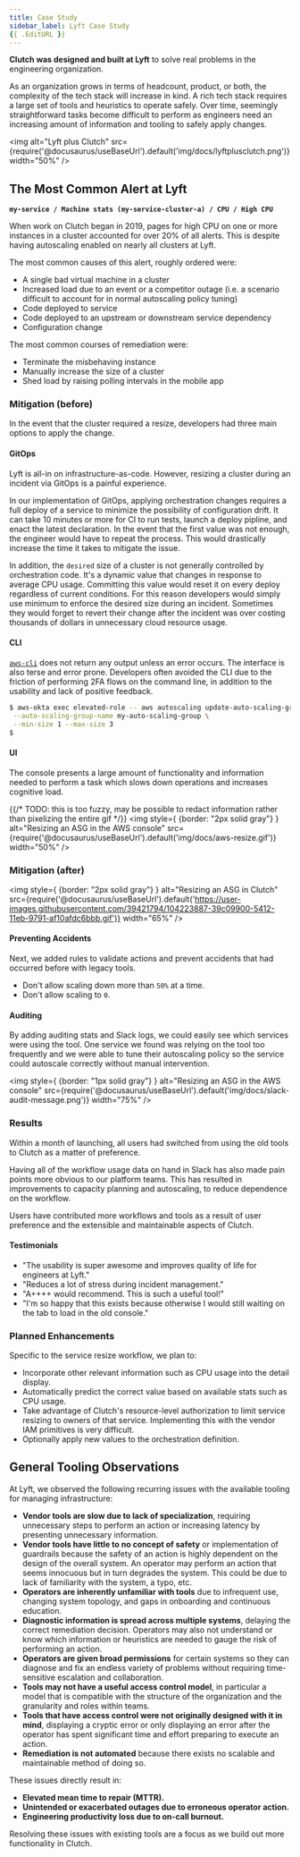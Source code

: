 ```yaml
---
title: Case Study
sidebar_label: Lyft Case Study
{{ .EditURL }}
---
```


**Clutch was designed and built at Lyft** to solve real problems in the engineering organization.

As an organization grows in terms of headcount, product, or both, the complexity of the tech stack will increase in kind. A rich tech stack requires a large set of tools and heuristics to operate safely. Over time, seemingly straightforward tasks become difficult to perform as engineers need an increasing amount of information and tooling to safely apply changes.

<img alt="Lyft plus Clutch" src={require('@docusaurus/useBaseUrl').default('img/docs/lyftplusclutch.png')} width="50%" />

## The Most Common Alert at Lyft

**`my-service / Machine stats (my-service-cluster-a) / CPU / High CPU`**

When work on Clutch began in 2019, pages for high CPU on one or more instances in a cluster accounted for over 20% of all alerts. This is despite having autoscaling enabled on nearly all clusters at Lyft.

The most common causes of this alert, roughly ordered were:
- A single bad virtual machine in a cluster
- Increased load due to an event or a competitor outage (i.e. a scenario difficult to account for in normal autoscaling policy tuning)
- Code deployed to service
- Code deployed to an upstream or downstream service dependency
- Configuration change

The most common courses of remediation were:
- Terminate the misbehaving instance
- Manually increase the size of a cluster
- Shed load by raising polling intervals in the mobile app

### Mitigation (before)

In the event that the cluster required a resize, developers had three main options to apply the change.

#### GitOps

Lyft is all-in on infrastructure-as-code. However, resizing a cluster during an incident via GitOps is a painful experience.

In our implementation of GitOps, applying orchestration changes requires a full deploy of a service to minimize the possibility of configuration drift. It can take 10 minutes or more for CI to run tests, launch a deploy pipline, and enact the latest declaration. In the event that the first value was not enough, the engineer would have to repeat the process. This would drastically increase the time it takes to mitigate the issue.

In addition, the `desired` size of a cluster is not generally controlled by orchestration code. It's a dynamic value that changes in response to average CPU usage. Committing this value would reset it on every deploy regardless of current conditions. For this reason developers would simply use minimum to enforce the desired size during an incident. Sometimes they would forget to revert their change after the incident was over costing thousands of dollars in unnecessary cloud resource usage.

#### CLI

[`aws-cli`](https://aws.amazon.com/cli/) does not return any output unless an error occurs. The interface is also terse and error prone.
Developers often avoided the CLI due to the friction of performing 2FA flows on the command line, in addition to the usability and lack of positive feedback.

```bash
$ aws-okta exec elevated-role -- aws autoscaling update-auto-scaling-group \
 --auto-scaling-group-name my-auto-scaling-group \
 --min-size 1 --max-size 3
$
```

#### UI
The console presents a large amount of functionality and information needed to perform a task which slows down operations and increases cognitive load.

{{/* TODO: this is too fuzzy, may be possible to redact information rather than pixelizing the entire gif */}}
<img style={ {border: "2px solid gray"} } alt="Resizing an ASG in the AWS console" src={require('@docusaurus/useBaseUrl').default('img/docs/aws-resize.gif')} width="50%" />

### Mitigation (after)

<img style={ {border: "2px solid gray"} } alt="Resizing an ASG in Clutch" src={require('@docusaurus/useBaseUrl').default('https://user-images.githubusercontent.com/39421794/104223887-39c09900-5412-11eb-9791-af10afdc6bbb.gif')} width="65%" />

#### Preventing Accidents
Next, we added rules to validate actions and prevent accidents that had occurred before with legacy tools.
- Don't allow scaling down more than `50%` at a time.
- Don't allow scaling to `0`.

#### Auditing
By adding auditing stats and Slack logs, we could easily see which services were using the tool. One service we found was relying on the tool too frequently and we were able to tune their autoscaling policy so the service could autoscale correctly without manual intervention.

<img style={ {border: "1px solid gray"} } alt="Resizing an ASG in the AWS console" src={require('@docusaurus/useBaseUrl').default('img/docs/slack-audit-message.png')} width="75%" />

### Results
Within a month of launching, all users had switched from using the old tools to Clutch as a matter of preference.

Having all of the workflow usage data on hand in Slack has also made pain points more obvious to our platform teams. This has resulted in improvements to capacity planning and autoscaling, to reduce dependence on the workflow.

Users have contributed more workflows and tools as a result of user preference and the extensible and maintainable aspects of Clutch.

#### Testimonials
- "The usability is super awesome and improves quality of life for engineers at Lyft."
- "Reduces a lot of stress during incident management."
- "A++++ would recommend. This is such a useful tool!"
- "I'm so happy that this exists because otherwise I would still waiting on the tab to load in the old console."

### Planned Enhancements
Specific to the service resize workflow, we plan to:
- Incorporate other relevant information such as CPU usage into the detail display.
- Automatically predict the correct value based on available stats such as CPU usage.
- Take advantage of Clutch's resource-level authorization to limit service resizing to owners of that service. Implementing this with the vendor IAM primitives is very difficult.
- Optionally apply new values to the orchestration definition.

## General Tooling Observations

At Lyft, we observed the following recurring issues with the available tooling for managing infrastructure:
- **Vendor tools are slow due to lack of specialization**, requiring unnecessary steps to perform an action or increasing latency by presenting unnecessary information.
- **Vendor tools have little to no concept of safety** or implementation of guardrails because the safety of an action is highly dependent on the design of the overall system. An operator may perform an action that seems innocuous but in turn degrades the system. This could be due to lack of familiarity with the system, a typo, etc.
- **Operators are inherently unfamiliar with tools** due to infrequent use, changing system topology, and gaps in onboarding and continuous education.
- **Diagnostic information is spread across multiple systems**, delaying the correct remediation decision. Operators may also not understand or know which information or heuristics are needed to gauge the risk of performing an action.
- **Operators are given broad permissions** for certain systems so they can diagnose and fix an endless variety of problems without requiring time-sensitive escalation and collaboration.
- **Tools may not have a useful access control model**, in particular a model that is compatible with the structure of the organization and the granularity and roles within teams.
- **Tools that have access control were not originally designed with it in mind**, displaying a cryptic error or only displaying an error after the operator has spent significant time and effort preparing to execute an action.
- **Remediation is not automated** because there exists no scalable and maintainable method of doing so.

These issues directly result in:
- **Elevated mean time to repair (MTTR).**
- **Unintended or exacerbated outages due to erroneous operator action.**
- **Engineering productivity loss due to on-call burnout.**

Resolving these issues with existing tools are a focus as we build out more functionality in Clutch.
